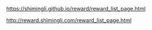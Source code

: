 

https://shimingli.github.io/reward/reward_list_page.html

http://reward.shimingli.com/reward_list_page.html